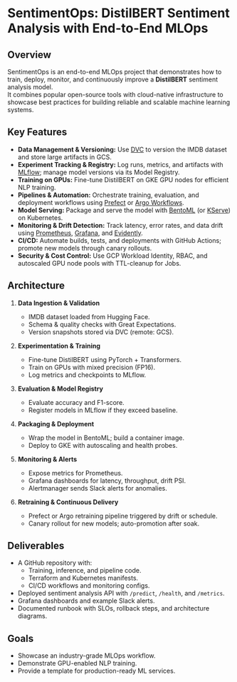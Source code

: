 # SentimentOps: DistilBERT Sentiment Analysis with End-to-End MLOps

## Overview
SentimentOps is an end-to-end MLOps project that demonstrates how to train, deploy, monitor, and continuously improve a **DistilBERT** sentiment analysis model.  
It combines popular open-source tools with cloud-native infrastructure to showcase best practices for building reliable and scalable machine learning systems.

## Key Features
- **Data Management & Versioning:** Use [DVC](https://dvc.org/) to version the IMDB dataset and store large artifacts in GCS.
- **Experiment Tracking & Registry:** Log runs, metrics, and artifacts with [MLflow](https://mlflow.org/); manage model versions via its Model Registry.
- **Training on GPUs:** Fine-tune DistilBERT on GKE GPU nodes for efficient NLP training.
- **Pipelines & Automation:** Orchestrate training, evaluation, and deployment workflows using [Prefect](https://www.prefect.io/) or [Argo Workflows](https://argoproj.github.io/).
- **Model Serving:** Package and serve the model with [BentoML](https://bentoml.com/) (or [KServe](https://kserve.github.io/)) on Kubernetes.
- **Monitoring & Drift Detection:** Track latency, error rates, and data drift using [Prometheus](https://prometheus.io/), [Grafana](https://grafana.com/), and [Evidently](https://evidentlyai.com/).
- **CI/CD:** Automate builds, tests, and deployments with GitHub Actions; promote new models through canary rollouts.
- **Security & Cost Control:** Use GCP Workload Identity, RBAC, and autoscaled GPU node pools with TTL-cleanup for Jobs.

## Architecture
1. **Data Ingestion & Validation**  
   - IMDB dataset loaded from Hugging Face.  
   - Schema & quality checks with Great Expectations.  
   - Version snapshots stored via DVC (remote: GCS).

2. **Experimentation & Training**  
   - Fine-tune DistilBERT using PyTorch + Transformers.  
   - Train on GPUs with mixed precision (FP16).  
   - Log metrics and checkpoints to MLflow.

3. **Evaluation & Model Registry**  
   - Evaluate accuracy and F1-score.  
   - Register models in MLflow if they exceed baseline.

4. **Packaging & Deployment**  
   - Wrap the model in BentoML; build a container image.  
   - Deploy to GKE with autoscaling and health probes.

5. **Monitoring & Alerts**  
   - Expose metrics for Prometheus.  
   - Grafana dashboards for latency, throughput, drift PSI.  
   - Alertmanager sends Slack alerts for anomalies.

6. **Retraining & Continuous Delivery**  
   - Prefect or Argo retraining pipeline triggered by drift or schedule.  
   - Canary rollout for new models; auto-promotion after soak.

## Deliverables
- A GitHub repository with:
  - Training, inference, and pipeline code.
  - Terraform and Kubernetes manifests.
  - CI/CD workflows and monitoring configs.
- Deployed sentiment analysis API with `/predict`, `/health`, and `/metrics`.
- Grafana dashboards and example Slack alerts.
- Documented runbook with SLOs, rollback steps, and architecture diagrams.

## Goals
- Showcase an industry-grade MLOps workflow.
- Demonstrate GPU-enabled NLP training.
- Provide a template for production-ready ML services.
